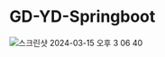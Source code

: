 # GD-YD-Springboot
![스크린샷 2024-03-15 오후 3 06 40](https://github.com/GD-YD/GD-YD-Springboot/assets/56204009/dc65f462-db5f-41b8-8ca9-9779d362f2f0)
